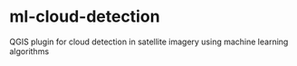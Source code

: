 # ml-cloud-detection
 QGIS plugin for cloud detection in satellite imagery using machine learning algorithms
